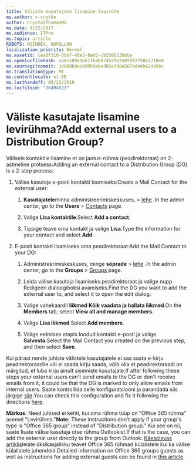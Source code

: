 ```yaml
---
title: Väliste kasutajate lisamine levirühm
ms.author: v-crytho
author: CrystalThomasMS
ms.date: 8/22/2017
ms.audience: ITPro
ms.topic: article
ROBOTS: NOINDEX, NOFOLLOW
localization_priority: Normal
ms.assetid: caa0f310-0bb7-48e3-8ad2-cb358b53bbba
ms.openlocfilehash: ce0c589e1661fb4607452fe2e8f897758b2718e8
ms.sourcegitcommit: 1d98db8acb9959aba3b5e308a567ade6b62da56c
ms.translationtype: MT
ms.contentlocale: et-EE
ms.lasthandoff: 08/22/2019
ms.locfileid: "36494523"
---
```

# <a name="add-external-users-to-a-distribution-group"></a><span data-ttu-id="4ba90-102">Väliste kasutajate lisamine levirühma?</span><span class="sxs-lookup"><span data-stu-id="4ba90-102">Add external users to a Distribution Group?</span></span>

<span data-ttu-id="4ba90-103">Välisele kontaktile lisamine et on jaotus-rühma (peadirektoraat) on 2-astmeline protsess:</span><span class="sxs-lookup"><span data-stu-id="4ba90-103">Adding an external contact to a Distribution Group (DG) is a 2-step process:</span></span>
  
1. <span data-ttu-id="4ba90-104">Välise kasutaja e-posti kontakti loomiseks:</span><span class="sxs-lookup"><span data-stu-id="4ba90-104">Create a Mail Contact for the external user:</span></span>
    
    1. <span data-ttu-id="4ba90-105">**Kasutajatele**minna administreerimiskeskuses, > [lehe](https://admin.microsoft.com/adminportal/home#/Contact) .</span><span class="sxs-lookup"><span data-stu-id="4ba90-105">In the admin center, go to the **Users** > [Contacts](https://admin.microsoft.com/adminportal/home#/Contact) page.</span></span> 
    
    2. <span data-ttu-id="4ba90-106">Valige **Lisa kontaktile**.</span><span class="sxs-lookup"><span data-stu-id="4ba90-106">Select **Add a contact**.</span></span>
    
    3. <span data-ttu-id="4ba90-107">Tippige teave oma kontakt ja valige **Lisa**.</span><span class="sxs-lookup"><span data-stu-id="4ba90-107">Type the information for your contact and select **Add**.</span></span>
    
2. <span data-ttu-id="4ba90-108">E-posti kontakti lisamiseks oma peadirektoraat:</span><span class="sxs-lookup"><span data-stu-id="4ba90-108">Add the Mail Contact to your DG:</span></span>
    
    1. <span data-ttu-id="4ba90-109">Administreerimiskeskuses, minge **sõprade** > [lehe](https://admin.microsoft.com/adminportal/home#/groups) .</span><span class="sxs-lookup"><span data-stu-id="4ba90-109">In the admin center, go to the **Groups** > [Groups](https://admin.microsoft.com/adminportal/home#/groups) page.</span></span> 
    
    2. <span data-ttu-id="4ba90-110">Leida välise kasutaja lisamiseks peadirektoraat ja valige nupp Redigeeri dialoogiboksi avamiseks.</span><span class="sxs-lookup"><span data-stu-id="4ba90-110">Find the DG you want to add the external user to, and select it to open the edit dialog.</span></span>
    
    3. <span data-ttu-id="4ba90-111">Valige vahekaardil **liikmed** **Kõik vaadata ja hallata liikmed**.</span><span class="sxs-lookup"><span data-stu-id="4ba90-111">On the **Members** tab, select **View all and manage members**.</span></span> 
    
    4. <span data-ttu-id="4ba90-112">Valige **Lisa liikmed**.</span><span class="sxs-lookup"><span data-stu-id="4ba90-112">Select **Add members**.</span></span>
    
    5. <span data-ttu-id="4ba90-113">Valige eelmises etapis loodud kontakti e-posti ja valige **Salvesta**.</span><span class="sxs-lookup"><span data-stu-id="4ba90-113">Select the Mail Contact you created on the previous step, and then select **Save**.</span></span>
    
<span data-ttu-id="4ba90-114">Kui pärast nende juhiste välistele kasutajatele ei saa saata e-kirju peadirektoraadile või ei saada kirju saada, võib olla et peadirektoraadi on märgitud, et luba kirju ainult sisemiste kasutajate.</span><span class="sxs-lookup"><span data-stu-id="4ba90-114">If after following these steps your external users can't send emails to the DG or don't receive emails from it, it could be that the DG is marked to only allow emails from internal users.</span></span> <span data-ttu-id="4ba90-115">Saate kontrollida selle konfiguratsiooni ja parandada siis järgige [siin](https://support.office.com/article/Fix-email-delivery-issues-for-error-code-5-7-133-in-Office-365-991abc19-7756-438f-abcb-39f69b80f284.aspx).</span><span class="sxs-lookup"><span data-stu-id="4ba90-115">You can check this configuration and fix it following the directions [here](https://support.office.com/article/Fix-email-delivery-issues-for-error-code-5-7-133-in-Office-365-991abc19-7756-438f-abcb-39f69b80f284.aspx).</span></span>
  
 <span data-ttu-id="4ba90-116">**Märkus:** Need juhised ei kehti, kui oma rühma tüüp on "Office 365 rühma" asemel "Levirühma."</span><span class="sxs-lookup"><span data-stu-id="4ba90-116">**Note:** These instructions don't apply if your group's type is "Office 365 group" instead of "Distribution group."</span></span> <span data-ttu-id="4ba90-117">Kui see on nii, saate lisate välise kasutaja otse rühma Outlookist.</span><span class="sxs-lookup"><span data-stu-id="4ba90-117">If that is the case, you can add the external user directly to the group from Outlook.</span></span> <span data-ttu-id="4ba90-118">[Käesolevas artiklis](https://support.office.com/article/Guest-access-in-Office-365-Groups-bfc7a840-868f-4fd6-a390-f347bf51aff6.aspx)leiate üksikasjalikku teavet Office 365 rühmad külalistele kui ka välise külalistele juhendeid.</span><span class="sxs-lookup"><span data-stu-id="4ba90-118">Detailed information on Office 365 groups guests as well as instructions for adding external guests can be found in [this article](https://support.office.com/article/Guest-access-in-Office-365-Groups-bfc7a840-868f-4fd6-a390-f347bf51aff6.aspx).</span></span>
  